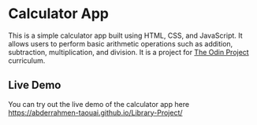# Calculator App

This is a simple calculator app built using HTML, CSS, and JavaScript. It allows users to perform basic arithmetic operations such as addition, subtraction, multiplication, and division.
It is a project for [The Odin Project](https://www.theodinproject.com/) curriculum.

## Live Demo

You can try out the live demo of the calculator app here https://abderrahmen-taouai.github.io/Library-Project/
